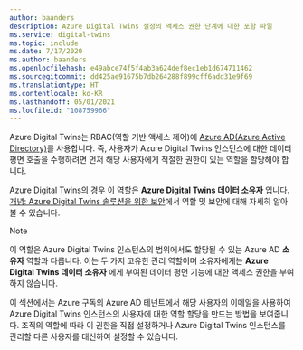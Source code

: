 ```yaml
---
author: baanders
description: Azure Digital Twins 설정의 액세스 권한 단계에 대한 포함 파일
ms.service: digital-twins
ms.topic: include
ms.date: 7/17/2020
ms.author: baanders
ms.openlocfilehash: e49abce74f5f4ab3a624def8ec1eb1d674711462
ms.sourcegitcommit: dd425ae91675b7db264288f899cff6add31e9f69
ms.translationtype: HT
ms.contentlocale: ko-KR
ms.lasthandoff: 05/01/2021
ms.locfileid: "108759966"
---
```

Azure Digital Twins는 RBAC(역할 기반 액세스 제어)에 [Azure AD(Azure Active Directory)](../articles/active-directory/fundamentals/active-directory-whatis.md)를 사용합니다. 즉, 사용자가 Azure Digital Twins 인스턴스에 대한 데이터 평면 호출을 수행하려면 먼저 해당 사용자에게 적절한 권한이 있는 역할을 할당해야 합니다.

Azure Digital Twins의 경우 이 역할은 **Azure Digital Twins 데이터 소유자** 입니다. [개념: Azure Digital Twins 솔루션을 위한 보안](../articles/digital-twins/concepts-security.md)에서 역할 및 보안에 대해 자세히 알아볼 수 있습니다.

> [!NOTE]
> 이 역할은 Azure Digital Twins 인스턴스의 범위에서도 할당될 수 있는 Azure AD **소유자** 역할과 다릅니다. 이는 두 가지 고유한 관리 역할이며 소유자에게는 **Azure Digital Twins 데이터 소유자** 에게 부여된 데이터 평면 기능에 대한 액세스 권한을 부여하지 않습니다.

이 섹션에서는 Azure 구독의 Azure AD 테넌트에서 해당 사용자의 이메일을 사용하여 Azure Digital Twins 인스턴스의 사용자에 대한 역할 할당을 만드는 방법을 보여줍니다. 조직의 역할에 따라 이 권한을 직접 설정하거나 Azure Digital Twins 인스턴스를 관리할 다른 사용자를 대신하여 설정할 수 있습니다.